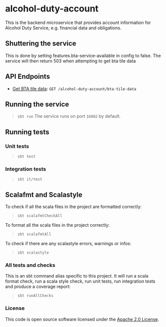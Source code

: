 
# alcohol-duty-account

This is the backend microservice that provides account information for Alcohol Duty Service, e.g. financial data and obligations.

## Shuttering the service

This is done by setting features.bta-service-available in config to false. The service will then return 503 when attempting to get bta tile data

## API Endpoints

- [Get BTA tile data](api-docs/get-bta-tile-data.md): `GET /alcohol-duty-account/bta-tile-data`

## Running the service

> `sbt run`
The service runs on port `16002` by default.

## Running tests

### Unit tests

> `sbt test`
### Integration tests

> `sbt it/test`
## Scalafmt and Scalastyle

To check if all the scala files in the project are formatted correctly:
> `sbt scalafmtCheckAll`

To format all the scala files in the project correctly:
> `sbt scalafmtAll`

To check if there are any scalastyle errors, warnings or infos:
> `sbt scalastyle`

### All tests and checks
This is an sbt command alias specific to this project. It will run a scala format
check, run a scala style check, run unit tests, run integration tests and produce a coverage report:
> `sbt runAllChecks`

### License

This code is open source software licensed under
the [Apache 2.0 License]("http://www.apache.org/licenses/LICENSE-2.0.html").
